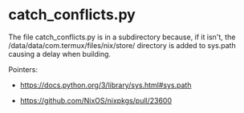 

catch_conflicts.py
==================

The file catch_conflicts.py is in a subdirectory because, if it isn't, the
/data/data/com.termux/files/nix/store/ directory is added to sys.path causing a delay when building.

Pointers:

- https://docs.python.org/3/library/sys.html#sys.path

- https://github.com/NixOS/nixpkgs/pull/23600
